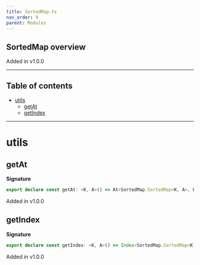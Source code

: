 ```yaml
---
title: SortedMap.ts
nav_order: 9
parent: Modules
---
```


## SortedMap overview

Added in v1.0.0

---

<h2 class="text-delta">Table of contents</h2>

- [utils](#utils)
  - [getAt](#getat)
  - [getIndex](#getindex)

---

# utils

## getAt

**Signature**

```ts
export declare const getAt: <K, A>() => At<SortedMap.SortedMap<K, A>, K, Option.Option<A>>
```

Added in v1.0.0

## getIndex

**Signature**

```ts
export declare const getIndex: <K, A>() => Index<SortedMap.SortedMap<K, A>, K, A>
```

Added in v1.0.0
